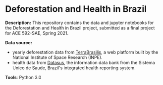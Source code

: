 # Deforestation and Health in Brazil

**Description:** This repository contains the data and jupyter notebooks for the Deforestation and Health in Brazil project, submitted as a final project for ACE 592-SAE, Spring 2021. 


**Data source:** 
- yearly deforestation data from [TerraBrasilis](http://terrabrasilis.dpi.inpe.br/), a web platform built by the National Institute of Space Research (INPE). 
- health data from [Datasus](http://datasus1.saude.gov.br/), the information data bank from the Sistema Unico de Saude, Brazil's integrated health reporting system.  

**Tools**:
Python 3.0
